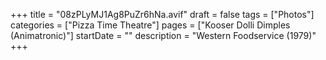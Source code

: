 +++
title = "08zPLyMJ1Ag8PuZr6hNa.avif"
draft = false
tags = ["Photos"]
categories = ["Pizza Time Theatre"]
pages = ["Kooser Dolli Dimples (Animatronic)"]
startDate = ""
description = "Western Foodservice (1979)"
+++

